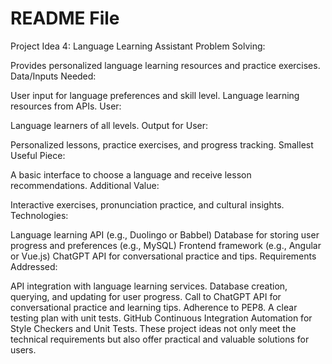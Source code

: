 # README File
Project Idea 4: Language Learning Assistant
Problem Solving:

Provides personalized language learning resources and practice exercises.
Data/Inputs Needed:

User input for language preferences and skill level.
Language learning resources from APIs.
User:

Language learners of all levels.
Output for User:

Personalized lessons, practice exercises, and progress tracking.
Smallest Useful Piece:

A basic interface to choose a language and receive lesson recommendations.
Additional Value:

Interactive exercises, pronunciation practice, and cultural insights.
Technologies:

Language learning API (e.g., Duolingo or Babbel)
Database for storing user progress and preferences (e.g., MySQL)
Frontend framework (e.g., Angular or Vue.js)
ChatGPT API for conversational practice and tips.
Requirements Addressed:

API integration with language learning services.
Database creation, querying, and updating for user progress.
Call to ChatGPT API for conversational practice and learning tips.
Adherence to PEP8.
A clear testing plan with unit tests.
GitHub Continuous Integration Automation for Style Checkers and Unit Tests.
These project ideas not only meet the technical requirements but also offer practical and valuable solutions for users.
